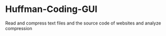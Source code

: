 # Huffman-Coding-GUI
Read and compress text files and the source code of websites and analyze compression
